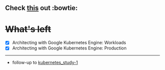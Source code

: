## Check [this](https://www.coursera.org/account/accomplishments/specialization/LVSBH75D7QT7) out :bowtie:

# ~~What's left~~
- [X] Architecting with Google Kubernetes Engine: Workloads 
- [X] Architecting with Google Kubernetes Engine: Production
------------
* follow-up to [kubernetes_study-1](https://github.com/luna-young/kubernetes_study-1)

